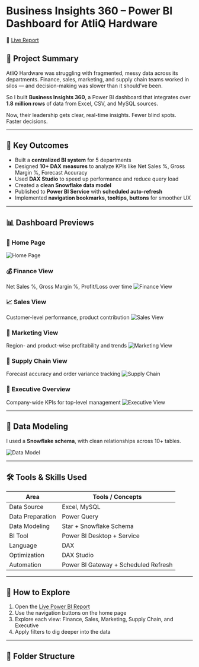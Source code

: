 # Business Insights 360 – Power BI Dashboard for AtliQ Hardware

🔗 [Live Report]([https://app.powerbi.com/view?r=eyJrIjoiMzRjNGM1ZWMtODAzOC00YTExLWE3NDAtOWFlMzhkM2NmOTU1IiwidCI6ImM2ZTU0OWIzLTVmNDUtNDAzMi1hYWU5LWQ0MjQ0ZGM1YjJjNCJ9](https://app.powerbi.com/reportEmbed?reportId=2016b7f1-19ca-40dc-a9b8-96026acdf8b5&appId=69251476-e697-4298-adfa-f1bb9dca8dda&autoAuth=true&ctid=c6e549b3-5f45-4032-aae9-d4244dc5b2c4))

## 🧠 Project Summary

AtliQ Hardware was struggling with fragmented, messy data across its departments. Finance, sales, marketing, and supply chain teams worked in silos — and decision-making was slower than it should’ve been.

So I built **Business Insights 360**, a Power BI dashboard that integrates over **1.8 million rows** of data from Excel, CSV, and MySQL sources.

Now, their leadership gets clear, real-time insights. Fewer blind spots. Faster decisions.

---

## 💼 Key Outcomes

- Built a **centralized BI system** for 5 departments
- Designed **10+ DAX measures** to analyze KPIs like Net Sales %, Gross Margin %, Forecast Accuracy
- Used **DAX Studio** to speed up performance and reduce query load
- Created a **clean Snowflake data model**
- Published to **Power BI Service** with **scheduled auto-refresh**
- Implemented **navigation bookmarks, tooltips, buttons** for smoother UX

---

## 📊 Dashboard Previews

### 🔹 Home Page
![Home Page](<img width="1152" height="646" alt="Image" src="https://github.com/user-attachments/assets/97fda105-1935-49e4-a9a5-ceb40c6c9593" />)

### 💰 Finance View
Net Sales %, Gross Margin %, Profit/Loss over time
![Finance View](<img width="1151" height="647" alt="Image" src="https://github.com/user-attachments/assets/701d4452-87d9-4986-9887-0d870411e997" />)

### 📈 Sales View
Customer-level performance, product contribution
![Sales View](<img width="1153" height="648" alt="Image" src="https://github.com/user-attachments/assets/0b3a2a78-19c0-4ba2-b885-5619a5bdbaed" />)

### 📣 Marketing View
Region- and product-wise profitability and trends
![Marketing View](<img width="1153" height="648" alt="Image" src="https://github.com/user-attachments/assets/4c0e966d-8fe4-4877-875f-4305f0491294" />)

### 🚚 Supply Chain View
Forecast accuracy and order variance tracking
![Supply Chain](<img width="1156" height="648" alt="Image" src="https://github.com/user-attachments/assets/ba39d3a1-59ba-4014-b93e-c2bb1f6dbadb" />)

### 🌟 Executive Overview
Company-wide KPIs for top-level management
![Executive View](<img width="1153" height="649" alt="Image" src="https://github.com/user-attachments/assets/ed2c1d7b-1ccf-4648-ad4e-50ee1b782b6f" />)

---

## 📐 Data Modeling

I used a **Snowflake schema**, with clean relationships across 10+ tables.

![Data Model](<img width="1150" height="785" alt="Image" src="https://github.com/user-attachments/assets/5f697de3-0042-498d-9720-21ca86f57526" />)

---

## 🛠️ Tools & Skills Used

| Area                 | Tools / Concepts                          |
|----------------------|--------------------------------------------|
| Data Source          | Excel, MySQL                              |
| Data Preparation     | Power Query                               |
| Data Modeling        | Star + Snowflake Schema                   |
| BI Tool              | Power BI Desktop + Service                |
| Language             | DAX                                       |
| Optimization         | DAX Studio                                |
| Automation           | Power BI Gateway + Scheduled Refresh      |

---

## 🧭 How to Explore

1. Open the [Live Power BI Report]([https://app.powerbi.com/view?r=eyJrIjoiMzRjNGM1ZWMtODAzOC00YTExLWE3NDAtOWFlMzhkM2NmOTU1IiwidCI6ImM2ZTU0OWIzLTVmNDUtNDAzMi1hYWU5LWQ0MjQ0ZGM1YjJjNCJ9](https://app.powerbi.com/reportEmbed?reportId=2016b7f1-19ca-40dc-a9b8-96026acdf8b5&appId=69251476-e697-4298-adfa-f1bb9dca8dda&autoAuth=true&ctid=c6e549b3-5f45-4032-aae9-d4244dc5b2c4))
2. Use the navigation buttons on the home page
3. Explore each view: Finance, Sales, Marketing, Supply Chain, and Executive
4. Apply filters to dig deeper into the data

---

## 📌 Folder Structure

